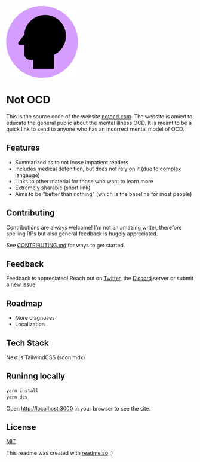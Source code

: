 ![Logo](public/favicon-192x192.png)

# Not OCD

This is the source code of the website [notocd.com](notocd.com). The website is amied to educate the general public about the mental illness OCD. It is meant to be a quick link to send to anyone who has an incorrect mental model of OCD.

## Features

- Summarized as to not loose impatient readers
- Includes medical defenition, but does not rely on it (due to complex langauge)
- Links to other material for those who want to learn more
- Extremely sharable (short link)
- Aims to be "better than nothing" (which is the baseline for most people)

## Contributing

Contributions are always welcome! I'm not an amazing writer, therefore spelling RPs but also general feedback is hugely appreciated.

See [CONTRIBUTING.md](/CONTRIBUTING.md) for ways to get started.

## Feedback

Feedback is appreciated! Reach out on [Twitter](https://twitter.com/alvarlagerlof), the [Discord](https://discord.gg/EcEyW9Xz3M) server or submit a [new issue](https://github.com/alvarlagerlof/neurodiversity/issues/new).

## Roadmap

- More diagnoses
- Localization

## Tech Stack

Next.js
TailwindCSS
(soon mdx)

## Runinng locally

```bash
yarn install
yarn dev
```

Open [http://localhost:3000](http://localhost:3000) in your browser to see the site.

## License

[MIT](/LICENSE)

This readme was created with [readme.so](https://readme.so) :)
